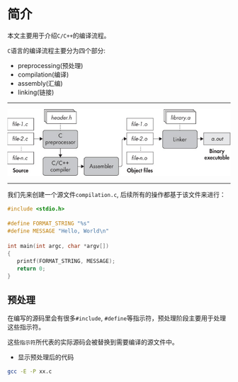 # 简介

本文主要用于介绍`C/C++`的编译流程。

`C`语言的编译流程主要分为四个部分:

* preprocessing(预处理)
* compilation(编译)
* assembly(汇编)
* linking(链接)

---

![compilation phases](assert/compilation-phase.jpg)

---

我们先来创建一个源文件`compilation.c`, 后续所有的操作都基于该文件来进行：

```c
#include <stdio.h>

#define FORMAT_STRING "%s"
#define MESSAGE "Hello, World\n"

int main(int argc, char *argv[])
{
   printf(FORMAT_STRING, MESSAGE);
   return 0;
}
```

## 预处理

在编写的源码里会有很多`#include`, `#define`等指示符，预处理阶段主要用于处理这些指示符。

这些`指示符`所代表的实际源码会被替换到需要编译的源文件中。

* 显示预处理后的代码

```sh
gcc -E -P xx.c
```

